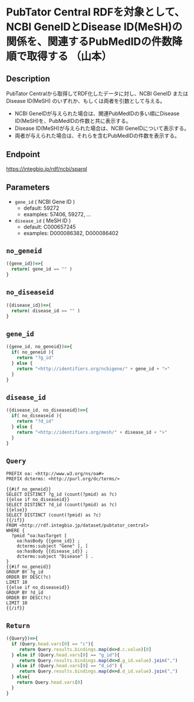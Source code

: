 # PubTator Central RDFを対象として、NCBI GeneIDとDisease ID(MeSH)の関係を、関連するPubMedIDの件数降順で取得する （山本）

## Description
PubTator Centralから取得してRDF化したデータに対し、NCBI GeneID または Disease ID(MeSH) のいずれか、もしくは両者を引数として与える。
* NCBI GeneIDが与えられた場合は、関連PubMedIDの多い順にDisease ID(MeSH)を、PubMedIDの件数と共に表示する。
* Disease ID(MeSH)が与えられた場合は、NCBI GeneIDについて表示する。
* 両者が与えられた場合は、それらを含むPubMedIDの件数を表示する。

## Endpoint

https://integbio.jp/rdf/ncbi/sparql

## Parameters

* `gene_id` ( NCBI Gene ID )
  * default: 59272
  * examples: 57406, 59272, ...
* `disease_id` ( MeSH ID )
  * default: C000657245
  * examples: D000086382, D000086402

## `no_geneid`
```javascript
({gene_id})=>{
  return( gene_id == "" )
}
```
## `no_diseaseid`
```javascript
({disease_id})=>{
  return( disease_id == "" )
}
```
## `gene_id`
```javascript
({gene_id, no_geneid})=>{
  if( no_geneid ){
    return "?g_id"
  } else {
    return "<http://identifiers.org/ncbigene/" + gene_id + ">"
  }
}
```
## `disease_id`
```javascript
({disease_id, no_diseaseid})=>{
  if( no_diseaseid ){
    return "?d_id"
  } else {
    return "<http://identifiers.org/mesh/" + disease_id + ">"
  }
}
```

## `Query`

```sparql
PREFIX oa: <http://www.w3.org/ns/oa#>
PREFIX dcterms: <http://purl.org/dc/terms/>

{{#if no_geneid}}
SELECT DISTINCT ?g_id (count(?pmid) as ?c)
{{else if no_diseaseid}}
SELECT DISTINCT ?d_id (count(?pmid) as ?c)
{{else}}
SELECT DISTINCT (count(?pmid) as ?c)
{{/if}}
FROM <http://rdf.integbio.jp/dataset/pubtator_central>
WHERE {
  ?pmid ^oa:hasTarget [
    oa:hasBody {{gene_id}} ;
    dcterms:subject "Gene" ], [
    oa:hasBody {{disease_id}} ;
    dcterms:subject "Disease" ] .
}
{{#if no_geneid}}
GROUP BY ?g_id
ORDER BY DESC(?c)
LIMIT 10
{{else if no_diseaseid}}
GROUP BY ?d_id
ORDER BY DESC(?c)
LIMIT 10
{{/if}}
```

## `Return`

```javascript
({Query})=>{
  if (Query.head.vars[0] == "c"){
     return Query.results.bindings.map(d=>d.c.value)[0]
  } else if (Query.head.vars[0] == "g_id"){
     return Query.results.bindings.map(d=>d.g_id.value).join(",")
  } else if (Query.head.vars[0] == "d_id") {
     return Query.results.bindings.map(d=>d.d_id.value).join(",")
  } else{
    return Query.head.vars[0]
  }
}